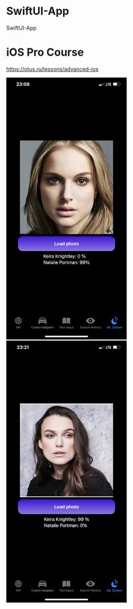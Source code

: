 # SwiftUI-App
SwiftUI-App

# iOS Pro Course
https://otus.ru/lessons/advanced-ios

![Screenshot 1](1.png)
![Screenshot 2](2.png)
